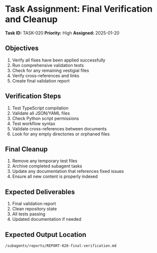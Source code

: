 # Task Assignment: Final Verification and Cleanup

**Task ID:** TASK-020
**Priority:** High
**Assigned:** 2025-01-20

## Objectives
1. Verify all fixes have been applied successfully
2. Run comprehensive validation tests
3. Check for any remaining vestigial files
4. Verify cross-references and links
5. Create final validation report

## Verification Steps
1. Test TypeScript compilation
2. Validate all JSON/YAML files
3. Check Python script permissions
4. Test workflow syntax
5. Validate cross-references between documents
6. Look for any empty directories or orphaned files

## Final Cleanup
1. Remove any temporary test files
2. Archive completed subagent tasks
3. Update any documentation that references fixed issues
4. Ensure all new content is properly indexed

## Expected Deliverables
1. Final validation report
2. Clean repository state
3. All tests passing
4. Updated documentation if needed

## Expected Output Location
`/subagents/reports/REPORT-020-final-verification.md`